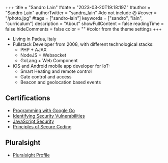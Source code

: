 +++
title = "Sandro Lain"
#date = "2023-03-20T19:18:19Z"
#author = "Sandro Lain"
authorTwitter = "sandro_lain" #do not include @
#cover = "/photo.jpg"
#tags = ["sandro-lain"]
keywords = ["sandro", "lain", "curriculum"]
description = "About"
showFullContent = false
readingTime = false
hideComments = false
color = "" #color from the theme settings
+++

- Living in Padua, Italy
- Fullstack Developer from 2008, with different technological stacks:
  - PHP + AJAX
  - NodeJS + Websocket
  - GoLang + Web Component
- iOS and Android mobile app developer for IoT:
  - Smart Heating and remote control
  - Gate control and access
  - Beacon and geolocation based events

## Certifications

- [Programming with Google Go](/coursera/Coursera-WMUAQLKE6FVE.pdf)
- [Identifying Security Vulnerabilities](/coursera/Coursera-BSLSZH7YV2LN.pdf)
- [JavaScript Security](/coursera/Coursera-LMZM9SGKWEM8.pdf)
- [Principles of Secure Coding](/coursera/Coursera-WNUAWE6DFRSU.pdf)

## Pluralsight

- [Pluralsight Profile](https://app.pluralsight.com/profile/sandro-lain)
